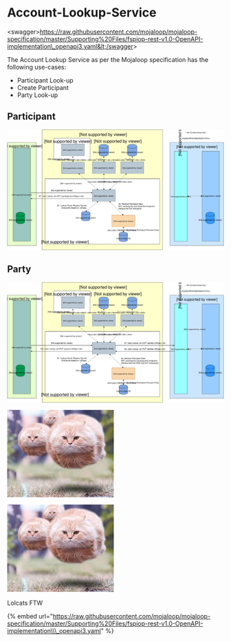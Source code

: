 # Account-Lookup-Service

&lt;swagger&gt;https://raw.githubusercontent.com/mojaloop/mojaloop-specification/master/Supporting%20Files/fspiop-rest-v1.0-OpenAPI-implementation\_openapi3.yaml&lt;/swagger&gt;

The Account Lookup Service as per the Mojaloop specification has the following use-cases:

* Participant Look-up
* Create Participant
* Party Look-up

## Participant

![](../.gitbook/assets/arch-flow-account-lookup-paticipants.svg)

## Party

![](../.gitbook/assets/arch-flow-account-lookup-parties%20%281%29.svg)

![testing caption](../.gitbook/assets/bestimageontheinternet.jpeg)

![testing captionv2 www](../.gitbook/assets/bestimageontheinternetv2.jpeg)

Lolcats FTW

{% embed url="https://raw.githubusercontent.com/mojaloop/mojaloop-specification/master/Supporting%20Files/fspiop-rest-v1.0-OpenAPI-implementation\\\_openapi3.yaml" %}

